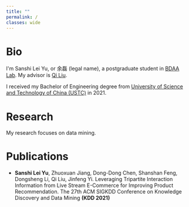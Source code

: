 ```yaml
---
title: ""
permalink: /
classes: wide
---
```


# Bio

I'm Sanshi Lei Yu, or 余磊 (legal name), a postgraduate student in [BDAA Lab](https://bigdata.ustc.edu.cn/). My advisor is [Qi Liu](http://staff.ustc.edu.cn/~qiliuql/).

I received my Bachelor of Engineering degree from [University of Science and Technology of China (USTC)](https://en.ustc.edu.cn/) in 2021.

# Research

My research focuses on data mining.

# Publications

- **Sanshi Lei Yu**, Zhuoxuan Jiang, Dong-Dong Chen, Shanshan Feng, Dongsheng Li, Qi Liu, Jinfeng Yi. Leveraging Tripartite Interaction Information from Live Stream E-Commerce for Improving Product Recommendation. The 27th ACM SIGKDD Conference on Knowledge Discovery and Data Mining **(KDD 2021)**
